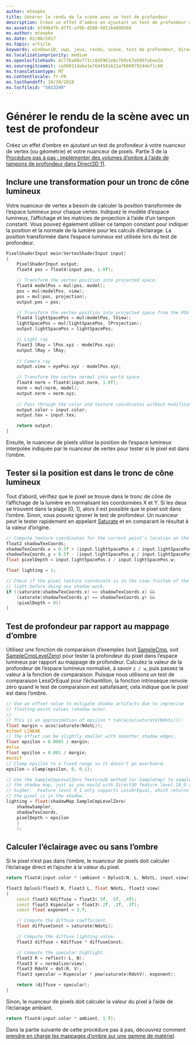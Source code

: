 ```yaml
---
author: mtoepke
title: Générer le rendu de la scène avec un test de profondeur
description: Créez un effet d’ombre en ajoutant un test de profondeur à votre nuanceur de sommets (ou de géométrie) et votre nuanceur de pixels.
ms.assetid: bf496dfb-d7f5-af6b-d588-501164608560
ms.author: mtoepke
ms.date: 02/08/2017
ms.topic: article
keywords: windows10, uwp, jeux, rendu, scène, test de profondeur, direct3d, ombres
ms.localizationpriority: medium
ms.openlocfilehash: dc776a60e771cc8d5961e8c7b9c67eb99fabea3a
ms.sourcegitcommit: ca96031debe1e76d4501621a7680079244ef1c60
ms.translationtype: MT
ms.contentlocale: fr-FR
ms.lasthandoff: 10/30/2018
ms.locfileid: "5813349"
---
```

# <a name="render-the-scene-with-depth-testing"></a>Générer le rendu de la scène avec un test de profondeur




Créez un effet d’ombre en ajoutant un test de profondeur à votre nuanceur de vertex (ou géométrie) et votre nuanceur de pixels. Partie 3 de la [Procédure pas à pas : implémenter des volumes d’ombre à l’aide de tampons de profondeur dans Direct3D 11](implementing-depth-buffers-for-shadow-mapping.md).

## <a name="include-transformation-for-light-frustum"></a>Inclure une transformation pour un tronc de cône lumineux


Votre nuanceur de vertex a besoin de calculer la position transformée de l’espace lumineux pour chaque vertex. Indiquez le modèle d’espace lumineux, l’affichage et les matrices de projection à l’aide d’un tampon constant. Vous pouvez également utiliser ce tampon constant pour indiquer la position et la normale de la lumière pour les calculs d’éclairage. La position transformée dans l’espace lumineux est utilisée lors du test de profondeur.

```cpp
PixelShaderInput main(VertexShaderInput input)
{
    PixelShaderInput output;
    float4 pos = float4(input.pos, 1.0f);

    // Transform the vertex position into projected space.
    float4 modelPos = mul(pos, model);
    pos = mul(modelPos, view);
    pos = mul(pos, projection);
    output.pos = pos;

    // Transform the vertex position into projected space from the POV of the light.
    float4 lightSpacePos = mul(modelPos, lView);
    lightSpacePos = mul(lightSpacePos, lProjection);
    output.lightSpacePos = lightSpacePos;

    // Light ray
    float3 lRay = lPos.xyz - modelPos.xyz;
    output.lRay = lRay;
    
    // Camera ray
    output.view = eyePos.xyz - modelPos.xyz;

    // Transform the vertex normal into world space.
    float4 norm = float4(input.norm, 1.0f);
    norm = mul(norm, model);
    output.norm = norm.xyz;
    
    // Pass through the color and texture coordinates without modification.
    output.color = input.color;
    output.tex = input.tex;

    return output;
}
```

Ensuite, le nuanceur de pixels utilise la position de l’espace lumineux interpolée indiquée par le nuanceur de vertex pour tester si le pixel est dans l’ombre.

## <a name="test-whether-the-position-is-in-the-light-frustum"></a>Tester si la position est dans le tronc de cône lumineux


Tout d’abord, vérifiez que le pixel se trouve dans le tronc de cône de l’affichage de la lumière en normalisant les coordonnées X et Y. Si les deux se trouvent dans la plage \[0, 1\], alors il est possible que le pixel soit dans l’ombre. Sinon, vous pouvez ignorer le test de profondeur. Un nuanceur peut le tester rapidement en appelant [Saturate](https://msdn.microsoft.com/library/windows/desktop/hh447231) et en comparant le résultat à la valeur d’origine.

```cpp
// Compute texture coordinates for the current point's location on the shadow map.
float2 shadowTexCoords;
shadowTexCoords.x = 0.5f + (input.lightSpacePos.x / input.lightSpacePos.w * 0.5f);
shadowTexCoords.y = 0.5f - (input.lightSpacePos.y / input.lightSpacePos.w * 0.5f);
float pixelDepth = input.lightSpacePos.z / input.lightSpacePos.w;

float lighting = 1;

// Check if the pixel texture coordinate is in the view frustum of the 
// light before doing any shadow work.
if ((saturate(shadowTexCoords.x) == shadowTexCoords.x) &&
    (saturate(shadowTexCoords.y) == shadowTexCoords.y) &&
    (pixelDepth > 0))
{
```

## <a name="depth-test-against-the-shadow-map"></a>Test de profondeur par rapport au mappage d’ombre


Utilisez une fonction de comparaison d’exemples (soit [SampleCmp](https://msdn.microsoft.com/library/windows/desktop/bb509696), soit [SampleCmpLevelZero](https://msdn.microsoft.com/library/windows/desktop/bb509697)) pour tester la profondeur du pixel dans l’espace lumineux par rapport au mappage de profondeur. Calculez la valeur de la profondeur de l’espace lumineux normalisé, à savoir `z / w`, puis passez la valeur à la fonction de comparaison. Puisque nous utilisons un test de comparaison LessOrEqual pour l’échantillon, la fonction intrinsèque renvoie zéro quand le test de comparaison est satisfaisant; cela indique que le pixel est dans l’ombre.

```cpp
// Use an offset value to mitigate shadow artifacts due to imprecise 
// floating-point values (shadow acne).
//
// This is an approximation of epsilon * tan(acos(saturate(NdotL))):
float margin = acos(saturate(NdotL));
#ifdef LINEAR
// The offset can be slightly smaller with smoother shadow edges.
float epsilon = 0.0005 / margin;
#else
float epsilon = 0.001 / margin;
#endif
// Clamp epsilon to a fixed range so it doesn't go overboard.
epsilon = clamp(epsilon, 0, 0.1);

// Use the SampleCmpLevelZero Texture2D method (or SampleCmp) to sample from 
// the shadow map, just as you would with Direct3D feature level 10_0 and
// higher.  Feature level 9_1 only supports LessOrEqual, which returns 0 if
// the pixel is in the shadow.
lighting = float(shadowMap.SampleCmpLevelZero(
    shadowSampler,
    shadowTexCoords,
    pixelDepth + epsilon
    )
    );
```

## <a name="compute-lighting-in-or-out-of-shadow"></a>Calculer l’éclairage avec ou sans l’ombre


Si le pixel n’est pas dans l’ombre, le nuanceur de pixels doit calculer l’éclairage direct et l’ajouter à la valeur du pixel.

```cpp
return float4(input.color * (ambient + DplusS(N, L, NdotL, input.view)), 1.f);
```

```cpp
float3 DplusS(float3 N, float3 L, float NdotL, float3 view)
{
    const float3 Kdiffuse = float3(.5f, .5f, .4f);
    const float3 Kspecular = float3(.2f, .2f, .3f);
    const float exponent = 3.f;

    // Compute the diffuse coefficient.
    float diffuseConst = saturate(NdotL);

    // Compute the diffuse lighting value.
    float3 diffuse = Kdiffuse * diffuseConst;

    // Compute the specular highlight.
    float3 R = reflect(-L, N);
    float3 V = normalize(view);
    float3 RdotV = dot(R, V);
    float3 specular = Kspecular * pow(saturate(RdotV), exponent);

    return (diffuse + specular);
}
```

Sinon, le nuanceur de pixels doit calculer la valeur du pixel à l’aide de l’éclairage ambiant.

```cpp
return float4(input.color * ambient, 1.f);
```

Dans la partie suivante de cette procédure pas à pas, découvrez comment [prendre en charge les mappages d’ombre sur une gamme de matériel](target-a-range-of-hardware.md).

 

 




